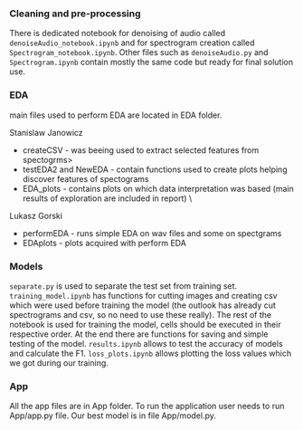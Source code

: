 ### Cleaning and pre-processing
There is dedicated notebook for denoising of audio called ```denoiseAudio_notebook.ipynb``` and for spectrogram creation called ```Spectrogram_notebook.ipynb```. Other files such as ```denoiseAudio.py``` and ```Spectrogram.ipynb``` contain mostly the same code but ready for final solution use.

### EDA
main files used to perform EDA are located in EDA folder. 

Stanislaw Janowicz
* createCSV - was beeing used to extract selected features from spectogrms>  
* testEDA2 and NewEDA - contain functions used to create plots helping discover features of spectograms
* EDA_plots - contains plots on which data interpretation was based (main results of exploration are included in report) \

Lukasz Gorski
* performEDA - runs simple EDA on wav files and some on spectgrams 
* EDAplots - plots acquired with perform EDA

### Models
```separate.py``` is used to separate the test set from training set. ```training_model.ipynb``` has functions for cutting images and creating csv which were used before training the model (the outlook has already cut spectrograms and csv, so no need to use these really). The rest of the notebook is used for training the model, cells should be executed in their respective order. At the end there are functions for saving and simple testing of the model. ```results.ipynb``` allows to test the accuracy of models and calculate the F1. ```loss_plots.ipynb``` allows plotting the loss values which we got during our training.

### App
All the app files are in App folder. To run the application user needs to run App/app.py file. Our best model is in file App/model.py.
